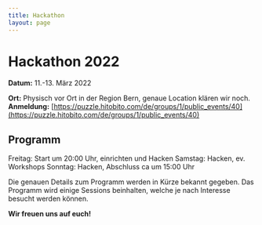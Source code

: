 ```yaml
---
title: Hackathon
layout: page
---
```


# Hackathon 2022

**Datum:** 11.-13. März 2022

**Ort:** Physisch vor Ort in der Region Bern, genaue Location klären wir noch.<br>
**Anmeldung:** [https://puzzle.hitobito.com/de/groups/1/public_events/40](https://puzzle.hitobito.com/de/groups/1/public_events/40)

## Programm

Freitag: Start um 20:00 Uhr, einrichten und Hacken 
Samstag: Hacken, ev. Workshops
Sonntag: Hacken, Abschluss ca um 15:00 Uhr

Die genauen Details zum Programm werden in Kürze bekannt gegeben. Das Programm wird einige Sessions beinhalten, welche je nach Interesse besucht werden können. 


**Wir freuen uns auf euch!** 
